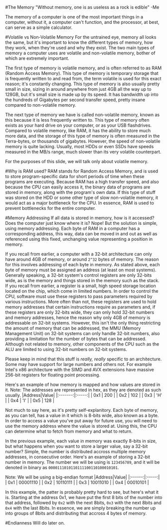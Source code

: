 #The Memory
"Without memory, one is as useless as a rock is edible"
-Me

The memory of a computer is one of the most important things in a computer, without it, a computer can't function, and the processor, at best, can serve as a simple calculator.

#Volatile vs Non-Volatile Memory
For the untrained eye, memory all looks the same, but it's important to know the different types of memory, how they work, when they're used and why they exist. The two main types of memory a computer uses are volatile and non-volatile memory, bother of which are extremely important.

The first type of memory is volatile memory, and is often referred to as RAM (Random Access Memory). This type of memory is temporary storage that is frequently written to and read from, the term volatile is used for this exact reason; it's constantly changing. This type of memory is also usually pretty small in size, sizing in around anywhere from just 4GB all the way up to 128GB, but it's small size is made up by its speed. It has bandwidth up into the hundreds of Gigabytes per second transfer speed, pretty insane compared to non-volatile memory.

The next type of memory we have is called non-volatile memory, known as this because it is less frequently written to. This type of memory often exists as your hard drive on your computer, or as your USB flashdrives. Compared to volatile memory, like RAM, it has the ability to store much more data, and the storage of this type of memory is often measured in the Terra-bytes, or thousands of gigabytes. However, the speed of non-volatile memory is quite lacking. Usually, most HDDs or even SSDs have speeds measured in the MB/s range, much slower than its very volatile counterpart.

For the purposes of this slide, we will talk only about volatile memory.

#Why is RAM used?
RAM stands for Random Access Memory, and is used to store program-specific data for short periods of time when these programs are executing. Because RAM has a high transfer speed, and also because the CPU can easily access it, the binary data of programs are stored in memory, along with the program's own data. If this type of stuff was stored on the HDD or some other type of slow non-volatile memory, it would act as a major bottleneck for the CPU. In essence, RAM is used to prevent bottlenecks for the entire computer.

#Memory Addressing
If all data is stored in memory, how is it accessed? Does the computer just know where it is? Nope! But the solution is simple, using memory addressing. Each byte of RAM in a computer has a corresponding address, this way, data can be moved in and out as well as referenced using this fixed, unchanging value representing a position in memory.

If you recall from earlier, a computer with a 32-bit architecture can only have around 4GB of memory, or around `2^32` bytes of memory. The reason for this involves addressing of each byte in memory. As stated above, each byte of memory must be assigned an address (at least on most systems). Generally speaking, a 32-bit system's control registers are only 32-bits wide, as is the memory and things stored in the memory such as the stack. If you recall from earlier, a register is a small, high speed storage location located on the chip, which come in limited numbers. In order to control the CPU, software must use these registers to pass parameters required by various instructions. More often than not, these registers are used to hold memory addresses that certain instructions require as parameters and, if these registers are only 32-bits wide, they can only hold 32-bit numbers and memory addresses, hence the reason why only 4GB of memory is addressable on 32-bit systems. However, this isn't the only thing restricting the amount of memory that can be addressed, the MMU (Memory Management Unit) on 32-bit systems can only handle 32-bit numbers, also providing a limitation for the number of bytes that can be addressed. Although not related to memory, other components of the CPU such as the ALU are limited to using 32-bit numbers on 32-bit systems.

Please keep in mind that this stuff is *really, really* specific to an architecture. Some may have support for large numbers and others not. For example Intel's x86 architecture with the SIMD and AVX extensions have massive 256-bit registers for floating point processing.

Here's an example of how memory is mapped and how values are stored in it.
Note: The addresses are represented in hex, as they are denoted as such usually.
|Address|Value|
|:-------:|:-----:|
| 0x1   | 200 |
| 0x2   | 102 |
| 0x3   | 'H' |
| 0x4   | 'I' |
| 0x5   | 128 |

Not much to say here, as it's pretty self-explanitory. Each byte of memory, as you can tell, has a value in it which is 8-bits wide, also known as a byte. In order to access a value you've put away for future use, you will need to use the memory address where the value is stored at. Using this, the CPU can determine what to fetch from memory and what to return.

In the previous example, each value in memory was exactly 8-bits in size, but what happens when you want to store a larger value, say a 32-bit number? Simple, the number is distributed accross multiple memory addresses, in consecutive order. Here's an example of storing a 32-bit number in memory. The number we will be using is `123456789`, and it will be denoted in binary as `0000111010110111100110100010101`.

Note: We will be using a big-endian format
|Address|Value|
|:------:|:-----:|
| 0x1 | 00001110 |
| 0x2 | 10110111 |
| 0x3 | 10011010 |
| 0x4 | 00010101 |

In this example, the patter is probably pretty hard to see, but here's what it is. Starting at the address 0x1, we have put the first 8 bits of the number into that address, followed by `0x2` with the next 8bits, `0x3` with the next 8bits and `0x4` with the last 8bits. In essence, we are simply breaking the number up into groups of 8bits and distributing that accross 4 bytes of memory.

#Endianness
Will do later on.


